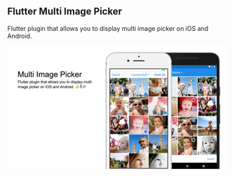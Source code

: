 ## Flutter Multi Image Picker

Flutter plugin that allows you to display multi image picker on iOS and Android.

![](images/multi_image_picker1.png)